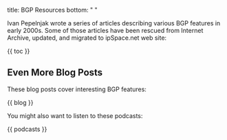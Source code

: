 title: BGP Resources
bottom: "&nbsp;"

Ivan Pepelnjak wrote a series of articles describing various BGP features in early 2000s. Some of those articles have been rescued from Internet Archive, updated, and migrated to ipSpace.net web site:

{{ toc }}

## Even More Blog Posts

These blog posts cover interesting BGP features:

{{ blog }}

You might also want to listen to these podcasts:

{{ podcasts }}
